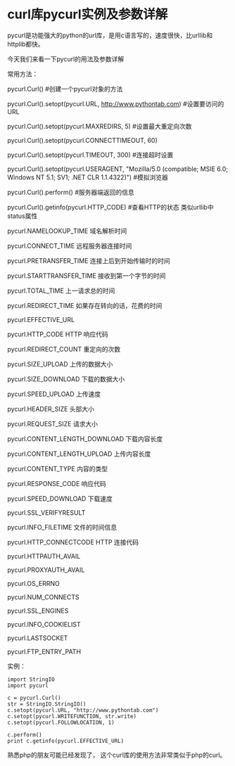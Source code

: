# curl库pycurl实例及参数详解

pycurl是功能强大的python的url库，是用c语言写的，速度很快，比urllib和httplib都快。

今天我们来看一下pycurl的用法及参数详解

常用方法：

pycurl.Curl() #创建一个pycurl对象的方法

pycurl.Curl().setopt(pycurl.URL, http://www.pythontab.com) #设置要访问的URL

pycurl.Curl().setopt(pycurl.MAXREDIRS, 5) #设置最大重定向次数

pycurl.Curl().setopt(pycurl.CONNECTTIMEOUT, 60)

pycurl.Curl().setopt(pycurl.TIMEOUT, 300) #连接超时设置

pycurl.Curl().setopt(pycurl.USERAGENT, "Mozilla/5.0 (compatible; MSIE 6.0;
Windows NT 5.1; SV1; .NET CLR 1.1.4322)") #模拟浏览器

pycurl.Curl().perform() #服务器端返回的信息

pycurl.Curl().getinfo(pycurl.HTTP_CODE) #查看HTTP的状态 类似urllib中status属性

pycurl.NAMELOOKUP_TIME 域名解析时间

pycurl.CONNECT_TIME 远程服务器连接时间

pycurl.PRETRANSFER_TIME 连接上后到开始传输时的时间

pycurl.STARTTRANSFER_TIME 接收到第一个字节的时间

pycurl.TOTAL_TIME 上一请求总的时间

pycurl.REDIRECT_TIME 如果存在转向的话，花费的时间

pycurl.EFFECTIVE_URL

pycurl.HTTP_CODE HTTP 响应代码

pycurl.REDIRECT_COUNT 重定向的次数

pycurl.SIZE_UPLOAD 上传的数据大小

pycurl.SIZE_DOWNLOAD 下载的数据大小

pycurl.SPEED_UPLOAD 上传速度

pycurl.HEADER_SIZE 头部大小

pycurl.REQUEST_SIZE 请求大小

pycurl.CONTENT_LENGTH_DOWNLOAD 下载内容长度

pycurl.CONTENT_LENGTH_UPLOAD 上传内容长度

pycurl.CONTENT_TYPE 内容的类型

pycurl.RESPONSE_CODE 响应代码

pycurl.SPEED_DOWNLOAD 下载速度

pycurl.SSL_VERIFYRESULT

pycurl.INFO_FILETIME 文件的时间信息

pycurl.HTTP_CONNECTCODE HTTP 连接代码

pycurl.HTTPAUTH_AVAIL

pycurl.PROXYAUTH_AVAIL

pycurl.OS_ERRNO

pycurl.NUM_CONNECTS

pycurl.SSL_ENGINES

pycurl.INFO_COOKIELIST

pycurl.LASTSOCKET

pycurl.FTP_ENTRY_PATH

  

实例：

    
    
    import StringIO
    import pycurl
     
    c = pycurl.Curl()
    str = StringIO.StringIO()
    c.setopt(pycurl.URL, "http://www.pythontab.com")
    c.setopt(pycurl.WRITEFUNCTION, str.write)
    c.setopt(pycurl.FOLLOWLOCATION, 1)
     
    c.perform()
    print c.getinfo(pycurl.EFFECTIVE_URL)

熟悉php的朋友可能已经发现了， 这个curl库的使用方法非常类似于php的curl。

